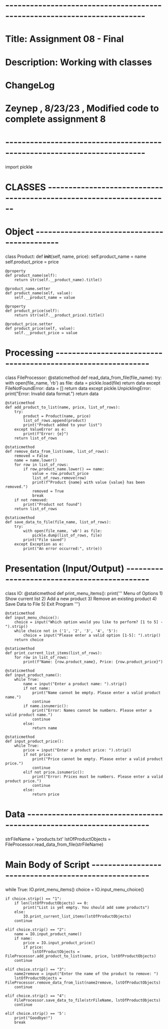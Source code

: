# ------------------------------------------------------------------------ #
# Title: Assignment 08 - Final
# Description: Working with classes

# ChangeLog
# Zeynep , 8/23/23 , Modified code to complete assignment 8
# ------------------------------------------------------------------------ #

import pickle

# CLASSES -------------------------------------------------------------------- #

# Object  -------------------------------------------- #
class Product:
    def __init__(self, name, price):
        self.product_name = name
        self.product_price = price

    @property
    def product_name(self):
        return str(self.__product_name).title()

    @product_name.setter
    def product_name(self, value):
        self.__product_name = value

    @property
    def product_price(self):
        return str(self.__product_price).title()

    @product_price.setter
    def product_price(self, value):
        self.__product_price = value

# Processing  ------------------------------------------------------------- #
class FileProcessor:
    @staticmethod
    def read_data_from_file(file_name):
        try:
            with open(file_name, 'rb') as file:
                data = pickle.load(file)
                return data
        except FileNotFoundError:
            data = []
            return data
        except pickle.UnpicklingError:
            print("Error: Invalid data format.")
            return data

    @staticmethod
    def add_product_to_list(name, price, list_of_rows):
        try:
            product = Product(name, price)
            list_of_rows.append(product)
            print("Product added to your list")
        except ValueError as e:
            print(f"Error: {e}")
        return list_of_rows

    @staticmethod
    def remove_data_from_list(name, list_of_rows):
        removed = False
        name = name.lower()
        for row in list_of_rows:
            if row.product_name.lower() == name:
                value = row.product_price
                list_of_rows.remove(row)
                print(f"Product {name} with value {value} has been removed.")
                removed = True
                break
        if not removed:
            print("Product not found")
        return list_of_rows

    @staticmethod
    def save_data_to_file(file_name, list_of_rows):
        try:
            with open(file_name, 'wb') as file:
                pickle.dump(list_of_rows, file)
            print("File saved")
        except Exception as e:
            print("An error occurred:", str(e))

# Presentation (Input/Output)  -------------------------------------------- #
class IO:
    @staticmethod
    def print_menu_items():
        print('''
        Menu of Options
        1) Show current list
        2) Add a new product
        3) Remove an existing product
        4) Save Data to File
        5) Exit Program
        ''')

    @staticmethod
    def input_menu_choice():
        choice = input("Which option would you like to perform? [1 to 5] - ").strip()
        while choice not in ('1', '2', '3', '4', '5'):
            choice = input("Please enter a valid option [1-5]: ").strip()
        return choice

    @staticmethod
    def print_current_list_items(list_of_rows):
        for row in list_of_rows:
            print(f"Name: {row.product_name}, Price: {row.product_price}")

    @staticmethod
    def input_product_name():
        while True:
            name = input("Enter a product name: ").strip()
            if not name:
                print("Name cannot be empty. Please enter a valid product name.")
                continue
            if name.isnumeric():
                print("Error: Names cannot be numbers. Please enter a valid product name.")
                continue
            else:
                return name

    @staticmethod
    def input_product_price():
        while True:
            price = input("Enter a product price: ").strip()
            if not price:
                print("Price cannot be empty. Please enter a valid product price.")
                continue
            elif not price.isnumeric():
                print("Error: Prices must be numbers. Please enter a valid product price.")
                continue
            else:
                return price

# Data -------------------------------------------------------------------- #
strFileName = 'products.txt'
lstOfProductObjects = FileProcessor.read_data_from_file(strFileName)

# Main Body of Script  ---------------------------------------------------- #
while True:
    IO.print_menu_items()
    choice = IO.input_menu_choice()

    if choice.strip() == "1":
        if len(lstOfProductObjects) == 0:
            print("List is yet empty. You should add some products")
        else:
            IO.print_current_list_items(lstOfProductObjects)
        continue

    elif choice.strip() == "2":
        name = IO.input_product_name()
        if name:
            price = IO.input_product_price()
            if price:
                lstOfProductObjects = FileProcessor.add_product_to_list(name, price, lstOfProductObjects)
        continue

    elif choice.strip() == "3":
        name2remove = input("Enter the name of the product to remove: ")
        lstOfProductObjects = FileProcessor.remove_data_from_list(name2remove, lstOfProductObjects)
        continue

    elif choice.strip() == "4":
        FileProcessor.save_data_to_file(strFileName, lstOfProductObjects)
        continue

    elif choice.strip() == '5':
        print("Goodbye!")
        break
